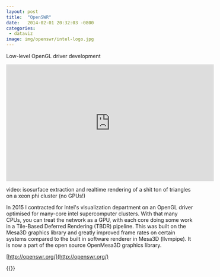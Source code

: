 ```yaml
---
layout: post
title:  "OpenSWR"
date:   2014-02-01 20:32:03 -0800
categories: 
 - dataviz
image: img/openswr/intel-logo.jpg
---
```


Low-level OpenGL driver development


<iframe width="560" height="315" src="https://www.youtube.com/embed/c_td8epBihg" frameborder="0" allowfullscreen></iframe>

video: isosurface extraction and realtime rendering of a shit ton of triangles on a xeon phi cluster (no GPUs!)

In 2015 I contracted for Intel's visualization department on an OpenGL driver optimised for many-core intel supercomputer clusters. With that many CPUs, you can treat the network as a GPU, with each core doing some work in a Tile-Based Deferred Rendering (TBDR) pipeline. This was built on the Mesa3D graphics library and greatly improved frame rates on certain systems compared to the built in software renderer in Mesa3D (llvmpipe). It is now a part of the open source OpenMesa3D graphics library.

[http://openswr.org/](http://openswr.org/)


{{<gallery openswr>}}